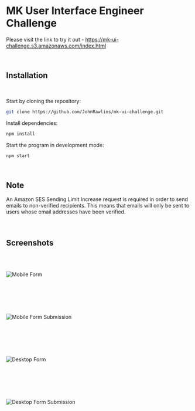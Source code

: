 # MK User Interface Engineer Challenge

Please visit the link to try it out - https://mk-ui-challenge.s3.amazonaws.com/index.html

<br>

## Installation

<br>

Start by cloning the repository:

```sh
git clone https://github.com/JohnRawlins/mk-ui-challenge.git
```

Install dependencies:

```sh
npm install
```

Start the program in development mode:

```sh
npm start
```

<br>

## Note

An Amazon SES Sending Limit Increase request is required in order to send emails to non-verified recipients. This means that emails will only be sent to users whose email addresses have been verified.
<br>
<br>
<br>

## Screenshots

<br>
<br>

![Mobile Form](https://i.imgur.com/M1DlI3i.png)
<br>
<br>
<br>
<br>
<br>
<br>

![Mobile Form Submission](https://i.imgur.com/Hm8Trf5.png)
<br>
<br>
<br>
<br>
<br>
<br>

![Desktop Form](https://i.imgur.com/mLpZDav.png)
<br>
<br>
<br>
<br>
<br>
<br>

![Desktop Form Submission](https://i.imgur.com/zvzPUB4.png)
<br>
<br>
<br>
<br>
<br>
<br>
